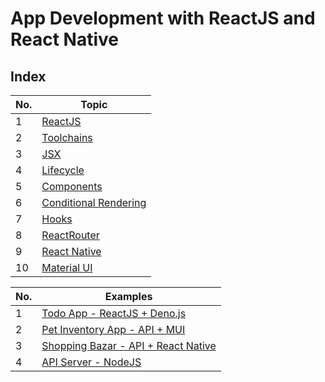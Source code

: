 # App Development with ReactJS and React Native

## Index

| No. | Topic                                       |
| --- | ------------------------------------------- |
| 1   | [ReactJS](./pages/react/1.md)               |
| 2   | [Toolchains](./pages/react/2.md)            |
| 3   | [JSX](./pages/react/3.md)                   |
| 4   | [Lifecycle](./pages/react/4.md)             |
| 5   | [Components](./pages/react/5.md)            |
| 6   | [Conditional Rendering](./pages/react/6.md) |
| 7   | [Hooks](./pages/react/7.md)                 |
| 8   | [ReactRouter](./pages/react/8.md)           |
| 9   | [React Native](./pages/react/9.md)          |
| 10  | [Material UI](./pages/react/10.md)          |

| No. | Examples                                                          |
| --- | ----------------------------------------------------------------- |
| 1   | [Todo App - ReactJS + Deno.js](./examples/todo-app/)              |
| 2   | [Pet Inventory App - API + MUI](./examples/pet-store/)            |
| 3   | [Shopping Bazar - API + React Native](./examples/shopping-bazar/) |
| 4   | [API Server - NodeJS](./examples/api-server/)                     |
